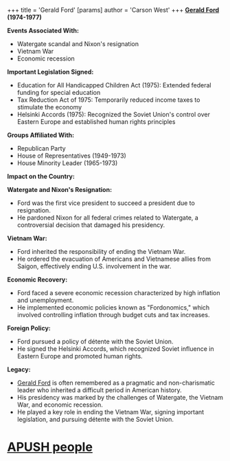 +++
 title = 'Gerald Ford'
[params]
	author = 'Carson West'
+++
**[Gerald Ford](./../gerald-ford/) (1974-1977)**

**Events Associated With:**

* Watergate scandal and Nixon's resignation
* Vietnam War
* Economic recession

**Important Legislation Signed:**

* Education for All Handicapped Children Act (1975): Extended federal funding for special education
* Tax Reduction Act of 1975: Temporarily reduced income taxes to stimulate the economy
* Helsinki Accords (1975): Recognized the Soviet Union's control over Eastern Europe and established human rights principles

**Groups Affiliated With:**

* Republican Party
* House of Representatives (1949-1973)
* House Minority Leader (1965-1973)

**Impact on the Country:**

**Watergate and Nixon's Resignation:**

* Ford was the first vice president to succeed a president due to resignation.
* He pardoned Nixon for all federal crimes related to Watergate, a controversial decision that damaged his presidency.

**Vietnam War:**

* Ford inherited the responsibility of ending the Vietnam War.
* He ordered the evacuation of Americans and Vietnamese allies from Saigon, effectively ending U.S. involvement in the war.

**Economic Recovery:**

* Ford faced a severe economic recession characterized by high inflation and unemployment.
* He implemented economic policies known as "Fordonomics," which involved controlling inflation through budget cuts and tax increases.

**Foreign Policy:**

* Ford pursued a policy of détente with the Soviet Union.
* He signed the Helsinki Accords, which recognized Soviet influence in Eastern Europe and promoted human rights.

**Legacy:**

* [Gerald Ford](./../gerald-ford/) is often remembered as a pragmatic and non-charismatic leader who inherited a difficult period in American history.
* His presidency was marked by the challenges of Watergate, the Vietnam War, and economic recession.
* He played a key role in ending the Vietnam War, signing important legislation, and pursuing détente with the Soviet Union.
# [APUSH people](./../apush-people/)